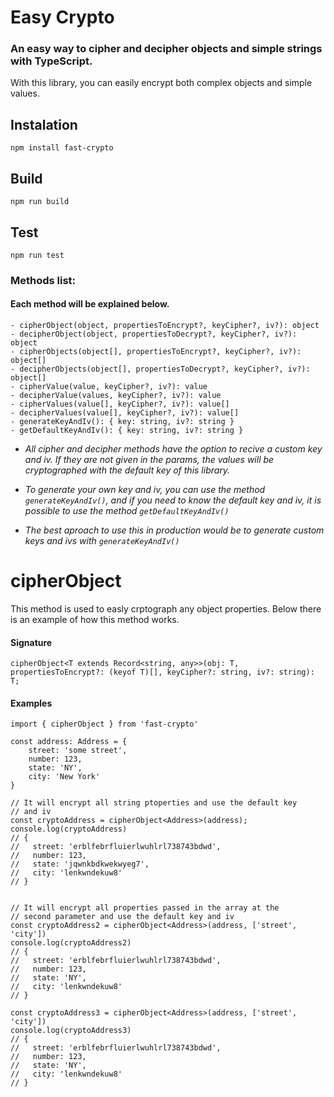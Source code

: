 # Easy Crypto
### An easy way to cipher and decipher objects and simple strings with TypeScript.
With this library, you can easily encrypt both complex objects and simple values.

## Instalation
```
npm install fast-crypto
```


## Build
```
npm run build
```

## Test
```
npm run test
```

### Methods list:
#### Each method will be explained below.
```
- cipherObject(object, propertiesToEncrypt?, keyCipher?, iv?): object
- decipherObject(object, propertiesToDecrypt?, keyCipher?, iv?): object
- cipherObjects(object[], propertiesToEncrypt?, keyCipher?, iv?): object[]
- decipherObjects(object[], propertiesToDecrypt?, keyCipher?, iv?): object[]
- cipherValue(value, keyCipher?, iv?): value
- decipherValue(values, keyCipher?, iv?): value
- cipherValues(value[], keyCipher?, iv?): value[]
- decipherValues(value[], keyCipher?, iv?): value[]
- generateKeyAndIv(): { key: string, iv?: string }
- getDefaultKeyAndIv(): { key: string, iv?: string }
```

- _All cipher and decipher methods have the option to recive a custom key and iv. If they are not given in the params, the values will be cryptographed with the default key of this library._

- _To generate your own key and iv, you can use the method ``generateKeyAndIv()``, and if you need to know the default key and iv, it is possible to use the method ``getDefaultKeyAndIv()``_

- _The best aproach to use this in production would be to generate custom keys and ivs with ``generateKeyAndIv()``_

# cipherObject

This method is used to easly crptograph any object properties.
Below there is an example of how this method works.

 #### Signature
```
cipherObject<T extends Record<string, any>>(obj: T, propertiesToEncrypt?: (keyof T)[], keyCipher?: string, iv?: string): T;
```

#### Examples
```
import { cipherObject } from 'fast-crypto'

const address: Address = {
    street: 'some street',
    number: 123,
    state: 'NY',
    city: 'New York'
}

// It will encrypt all string ptoperties and use the default key
// and iv
const cryptoAddress = cipherObject<Address>(address);
console.log(cryptoAddress)
// { 
//   street: 'erblfebrfluierlwuhlrl738743bdwd',
//   number: 123,
//   state: 'jqwnkbdkwekwyeg7',
//   city: 'lenkwndekuw8'
// }


// It will encrypt all properties passed in the array at the
// second parameter and use the default key and iv
const cryptoAddress2 = cipherObject<Address>(address, ['street', 'city'])
console.log(cryptoAddress2)
// { 
//   street: 'erblfebrfluierlwuhlrl738743bdwd',
//   number: 123,
//   state: 'NY',
//   city: 'lenkwndekuw8'
// }

const cryptoAddress3 = cipherObject<Address>(address, ['street', 'city'])
console.log(cryptoAddress3)
// { 
//   street: 'erblfebrfluierlwuhlrl738743bdwd',
//   number: 123,
//   state: 'NY',
//   city: 'lenkwndekuw8'
// }
```